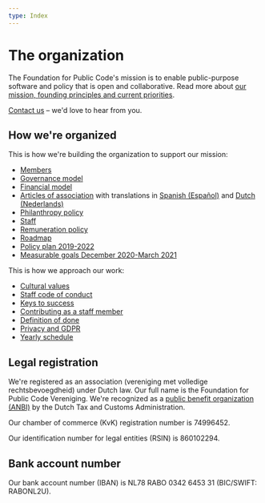 ```yaml
---
type: Index
---
```


# The organization

The Foundation for Public Code's mission is to enable public-purpose software and policy that is open and collaborative. Read more about [our mission, founding principles and current priorities](mission.md).

[Contact us](contact-details.md) – we'd love to hear from you.

## How we're organized

This is how we're building the organization to support our mission:

* [Members](members.md)
* [Governance model](governance-model.md)
* [Financial model](financial-model.md)
* [Articles of association](articles-of-association.md) with translations in [Spanish (Español)](articles-of-association.es.md) and [Dutch (Nederlands)](articles-of-association.nl.md)
* [Philanthropy policy](philanthropy.md)
* [Staff](staff.md)
* [Remuneration policy](remuneration-policy.md)
* [Roadmap](roadmap.md)
* [Policy plan 2019-2022](policy-plan.md)
* [Measurable goals December 2020-March 2021](measurable-goals.md)

This is how we approach our work:

* [Cultural values](cultural-values.md)
* [Staff code of conduct](staff-code-of-conduct.md)
* [Keys to success](keys-to-success.md)
* [Contributing as a staff member](../contributor-guides/for-staff.md)
* [Definition of done](definition-of-done.md)
* [Privacy and GDPR](privacy.md)
* [Yearly schedule](yearly-schedule.md)

## Legal registration

We're registered as an association (vereniging met volledige rechtsbevoegdheid) under Dutch law. Our full name is the Foundation for Public Code Vereniging. We're recognized as a [public benefit organization (ANBI)](https://www.belastingdienst.nl/wps/wcm/connect/bldcontenten/belastingdienst/business/business-public-benefit-organisations/public_benefit_organisations/conditions_pbos/which_conditions_must_be_met_by_pbo) by the Dutch Tax and Customs Administration.

Our chamber of commerce (KvK) registration number is 74996452.

Our identification number for legal entities (RSIN) is 860102294.

## Bank account number

Our bank account number (IBAN) is NL78 RABO 0342 6453 31 (BIC/SWIFT: RABONL2U).
